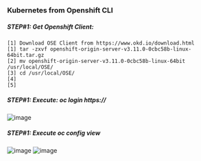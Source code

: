 ### Kubernetes from Openshift CLI

##### STEP#1: Get Openshift Client:
 ```   
 [1] Download OSE Client from https://www.okd.io/download.html
 [1] tar -zxvf openshift-origin-server-v3.11.0-0cbc58b-linux-64bit.tar.gz 
 [2] mv openshift-origin-server-v3.11.0-0cbc58b-linux-64bit /usr/local/OSE/
 [3] cd /usr/local/OSE/
 [4]  
 [5]
 
 ```
##### STEP#1: Execute: oc login https://
![image](https://user-images.githubusercontent.com/45539698/68072250-a8837a80-fda9-11e9-9b41-4fb49297aa92.png)
##### STEP#1: Execute oc config view
![image](https://user-images.githubusercontent.com/45539698/68071016-bcc07b00-fd9b-11e9-8440-b9cc246244b6.png)
![image](https://user-images.githubusercontent.com/45539698/68071029-c9dd6a00-fd9b-11e9-83f9-82084757a3d3.png)
